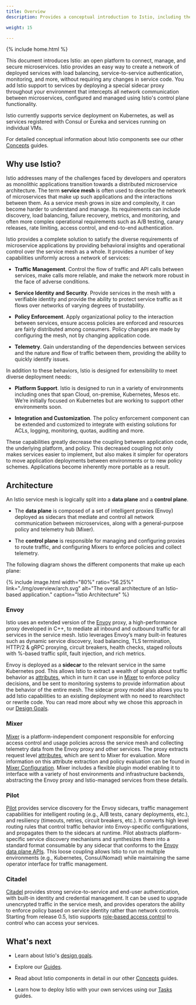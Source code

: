 ```yaml
---
title: Overview
description: Provides a conceptual introduction to Istio, including the problems it solves and its high-level architecture.

weight: 15

---
```

{% include home.html %}

This document introduces Istio: an open platform to connect, manage, and secure microservices. Istio provides an easy way to create a network of deployed services with load balancing, service-to-service authentication, monitoring, and more, without requiring any changes in service code. You add Istio support to services by deploying a special sidecar proxy throughout your environment that intercepts all network communication between microservices, configured and managed using Istio's control plane functionality.

Istio currently supports service deployment on Kubernetes, as well as services registered with Consul or Eureka and services running on individual VMs.

For detailed conceptual information about Istio components see our other [Concepts]({{home}}/docs/concepts/) guides.

## Why use Istio?

Istio addresses many of the challenges faced by developers and operators as monolithic applications transition towards a distributed microservice architecture. The term **service mesh** is often used to describe the network of
microservices that make up such applications and the interactions between them. As a service mesh grows in size and complexity, it can become harder to understand
and manage. Its requirements can include discovery, load balancing, failure recovery, metrics, and monitoring, and often more complex operational requirements
such as A/B testing, canary releases, rate limiting, access control, and end-to-end authentication.

Istio provides a complete solution to satisfy the diverse requirements of microservice applications by providing
behavioral insights and operational control over the service mesh as a whole. It provides a number of key capabilities uniformly across a
network of services:

- **Traffic Management**. Control the flow of traffic and API calls between services, make calls more reliable, and make the network more robust in the face
of adverse conditions.

- **Service Identity and Security**. Provide services in the mesh with a verifiable identity and provide the ability to protect service traffic
as it flows over networks of varying degrees of trustability.

- **Policy Enforcement**. Apply organizational policy to the interaction between services, ensure access policies are enforced and resources are fairly
distributed among consumers. Policy changes are made by configuring the mesh, not by changing application code.

- **Telemetry**. Gain understanding of the dependencies between services and the nature and flow of traffic between them, providing the ability to quickly identify issues.

In addition to these behaviors, Istio is designed for extensibility to meet diverse deployment needs:

- **Platform Support**. Istio is designed to run in a variety of environments including ones that span Cloud, on-premise, Kubernetes, Mesos etc. We’re
initially focused on Kubernetes but are working to support other environments soon.

- **Integration and Customization**. The policy enforcement component can be extended and customized to integrate with existing solutions for
ACLs, logging, monitoring, quotas, auditing and more.

These capabilities greatly decrease the coupling between application code, the underlying platform, and policy. This decreased coupling not only makes
services easier to implement, but also makes it simpler for operators to move application deployments between environments or to new policy schemes.
Applications become inherently more portable as a result.

## Architecture

An Istio service mesh is logically split into a **data plane** and a **control plane**.

- The **data plane** is composed of a set of intelligent
proxies (Envoy) deployed as sidecars that mediate and control all network communication between microservices,
along with a general-purpose policy and telemetry hub (Mixer).

- The **control plane** is responsible for managing and
configuring proxies to route traffic, and configuring Mixers to enforce policies and collect telemetry.

The following diagram shows the different components that make up each plane:

{% include image.html width="80%" ratio="56.25%"
    link="./img/overview/arch.svg"
    alt="The overall architecture of an Istio-based application."
    caption="Istio Architecture"
    %}

### Envoy

Istio uses an extended version of the [Envoy](https://envoyproxy.github.io/envoy/) proxy, a high-performance proxy developed in C++, to mediate all inbound and outbound traffic for all services in the service mesh.
Istio leverages Envoy’s many built-in features such as dynamic service discovery, load balancing, TLS termination, HTTP/2 & gRPC proxying, circuit breakers,
health checks, staged rollouts with %-based traffic split, fault injection, and rich metrics.

Envoy is deployed as a **sidecar** to the relevant service in the same Kubernetes pod. This allows Istio to extract a wealth of signals about traffic behavior as [attributes]({{home}}/docs/concepts/policies-and-telemetry/config.html#attributes), which in turn it can use in [Mixer]({{home}}/docs/concepts/policies-and-telemetry/overview.html) to enforce policy decisions, and be sent to monitoring systems to provide information about the behavior of the entire mesh. The sidecar proxy model also allows you to add Istio capabilities to an existing deployment with no need to rearchitect or rewrite code. You can read more about why we chose this approach in our [Design Goals]({{home}}/docs/concepts/what-is-istio/goals.html).

### Mixer

[Mixer]({{home}}/docs/concepts/policies-and-telemetry/overview.html) is a platform-independent component responsible for enforcing access control and usage policies across the service mesh and collecting telemetry data from the Envoy proxy and other
services. The proxy extracts request level [attributes]({{home}}/docs/concepts/policies-and-telemetry/config.html#attributes), which are sent to Mixer for evaluation. More information on this attribute extraction and policy
evaluation can be found in [Mixer Configuration]({{home}}/docs/concepts/policies-and-telemetry/config.html). Mixer includes a flexible plugin model enabling it to interface with a variety of host environments and infrastructure backends, abstracting the Envoy proxy and Istio-managed services from these details.

### Pilot

[Pilot]({{home}}/docs/concepts/traffic-management/pilot.html) provides
service discovery for the Envoy sidecars, traffic management capabilities
for intelligent routing (e.g., A/B tests, canary deployments, etc.),
and resiliency (timeouts, retries, circuit breakers, etc.). It converts
high level routing rules that control traffic behavior into Envoy-specific
configurations, and propagates them to the sidecars at runtime. Pilot
abstracts platform-specific service discovery mechanisms and synthesizes
them into a standard format consumable by any sidecar that conforms to the
[Envoy data plane APIs](https://github.com/envoyproxy/data-plane-api).
This loose coupling allows Istio to run on multiple environments
(e.g., Kubernetes, Consul/Nomad) while maintaining the same operator
interface for traffic management.

### Citadel

[Citadel]({{home}}/docs/concepts/security/) provides strong service-to-service and end-user authentication, with built-in identity and
credential management. It can be used to upgrade unencrypted traffic in the service mesh, and provides operators the ability to enforce
policy based on service identity rather than network controls. Starting from release 0.5, Istio supports
[role-based access control]({{home}}/docs/concepts/security/rbac.html) to control who can access your services.

## What's next

- Learn about Istio's [design goals]({{home}}/docs/concepts/what-is-istio/goals.html).

- Explore our [Guides]({{home}}/docs/guides/).

- Read about Istio components in detail in our other [Concepts]({{home}}/docs/concepts/) guides.

- Learn how to deploy Istio with your own services using our [Tasks]({{home}}/docs/tasks/) guides.
